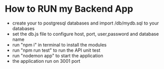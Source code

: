 # How to RUN my Backend App

- create your to postgresql databases and import /db/mydb.sql to your databases
- set the db.js file to configure host, port, user,password and database name
- run "npm i" in terminal to install the modules
- run "npm run test" to run the API unit test
- run "nodemon app" to start the application
- the application run on 3001 port
